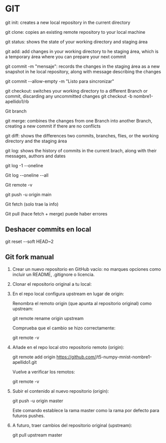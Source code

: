 # GIT

git init: creates a new local repository in the current directory

git clone: copies an existing remote repository to your local machine

git status: shows the state of your working directory and staging área

git add: add changes in your working directory to he staging área, which is a temporary área where you can prepare your next commit

git commit -m "mensaje": records the changes in the staging área as a new snapshot in he local repository, along with  message describing the changes

git commit --allow-empty -m "Listo para sincronizar"

git checkout: switches your working directory to a different Branch or commit, discarding any uncommitted changes
git checkout -b nombre1-apellido1/rb

Git branch

git merge: combines the changes from one Branch into another Branch, creating a new commit if there are no conflicts

git diff: shows the differences two commits, branches, flies, or the working directory and the staging área

git log: shows the history of commits in the current brach, along with their messages, authors and dates

git log -1 --oneline

Git log --oneline --all

Git remote -v

git push -u origin main

Git fetch (solo trae la info)

Git pull (hace fetch + merge) puede haber errores

## Deshacer commits en local

git reset --soft HEAD~2

## Git fork manual

1. Crear un nuevo repositorio en GitHub vacío: no marques opciones como incluir un README, .gitignore o licencia.

2. Clonar el repositorio original a tu local:

3. En el repo local configura upstream en lugar de origin:
    
    Renombra el remoto origin (que apunta al repositorio original) como upstream:

    git remote rename origin upstream
    
    Comprueba que el cambio se hizo correctamente:

    git remote -v

4. Añade en el repo local otro repositorio remoto (origin):

    git remote add origin https://github.com/<tu-usuario>/t5-numpy-mnist-nombre1-apellido1.git

    Vuelve a verificar los remotos:

    git remote -v

5. Subir el contenido al nuevo repositorio (origin):
    
    git push -u origin master

    Este comando establece la rama master como la rama por defecto para futuros pushes.

6. A futuro, traer cambios del repositorio original (upstream):

    git pull upstream master
    